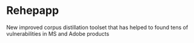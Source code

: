 # Rehepapp
New improved corpus distillation toolset that has helped to found tens of vulnerabilities in MS and Adobe products

